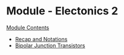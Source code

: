 # Module - Electonics 2

[Module Contents](../../../README.md)

- [Recap and Notations](./lecture/01recap/index)
- [Bipolar Junction Transistors](./lecture/02bjts/index)

